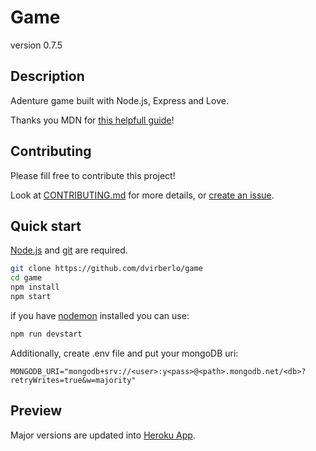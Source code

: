 # Game
version 0.7.5
## Description
Adenture game built with Node.js, Express and Love.

Thanks you MDN for [this helpfull guide](https://developer.mozilla.org/en-US/docs/Learn/Server-side/Express_Nodejs)!
## Contributing
Please fill free to contribute this project!

Look at [CONTRIBUTING.md](CONTRIBUTING.md) for more details,
or [create an issue](https://github.com/dvirberlo/game/issues).

## Quick start
[Node.js](https://nodejs.org/en/download/) and [git](https://git-scm.com/downloads) are required.
```sh
git clone https://github.com/dvirberlo/game
cd game
npm install
npm start
```
if you have [nodemon](https://www.npmjs.com/package/nodemon) installed you can use:
```sh
npm run devstart
```

Additionally, create .env file and put your mongoDB uri:
```env
MONGODB_URI="mongodb+srv://<user>:y<pass>@<path>.mongodb.net/<db>?retryWrites=true&w=majority"
```

## Preview
Major versions are updated into [Heroku App](https://dvirberlo-game.herokuapp.com/).
